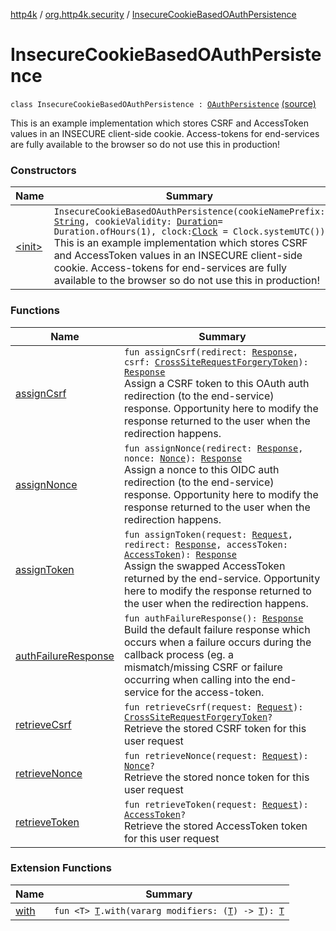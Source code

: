 [http4k](../../index.md) / [org.http4k.security](../index.md) / [InsecureCookieBasedOAuthPersistence](./index.md)

# InsecureCookieBasedOAuthPersistence

`class InsecureCookieBasedOAuthPersistence : `[`OAuthPersistence`](../-o-auth-persistence/index.md) [(source)](https://github.com/http4k/http4k/blob/master/http4k-security-oauth/src/main/kotlin/org/http4k/security/InsecureCookieBasedOAuthPersistence.kt#L19)

This is an example implementation which stores CSRF and AccessToken values in an INSECURE client-side cookie.
Access-tokens for end-services are fully available to the browser so do not use this in production!

### Constructors

| Name | Summary |
|---|---|
| [&lt;init&gt;](-init-.md) | `InsecureCookieBasedOAuthPersistence(cookieNamePrefix: `[`String`](https://kotlinlang.org/api/latest/jvm/stdlib/kotlin/-string/index.html)`, cookieValidity: `[`Duration`](https://docs.oracle.com/javase/9/docs/api/java/time/Duration.html)` = Duration.ofHours(1), clock: `[`Clock`](https://docs.oracle.com/javase/9/docs/api/java/time/Clock.html)` = Clock.systemUTC())`<br>This is an example implementation which stores CSRF and AccessToken values in an INSECURE client-side cookie. Access-tokens for end-services are fully available to the browser so do not use this in production! |

### Functions

| Name | Summary |
|---|---|
| [assignCsrf](assign-csrf.md) | `fun assignCsrf(redirect: `[`Response`](../../org.http4k.core/-response/index.md)`, csrf: `[`CrossSiteRequestForgeryToken`](../-cross-site-request-forgery-token/index.md)`): `[`Response`](../../org.http4k.core/-response/index.md)<br>Assign a CSRF token to this OAuth auth redirection (to the end-service) response. Opportunity here to modify the response returned to the user when the redirection happens. |
| [assignNonce](assign-nonce.md) | `fun assignNonce(redirect: `[`Response`](../../org.http4k.core/-response/index.md)`, nonce: `[`Nonce`](../../org.http4k.security.openid/-nonce/index.md)`): `[`Response`](../../org.http4k.core/-response/index.md)<br>Assign a nonce to this OIDC auth redirection (to the end-service) response. Opportunity here to modify the response returned to the user when the redirection happens. |
| [assignToken](assign-token.md) | `fun assignToken(request: `[`Request`](../../org.http4k.core/-request/index.md)`, redirect: `[`Response`](../../org.http4k.core/-response/index.md)`, accessToken: `[`AccessToken`](../-access-token/index.md)`): `[`Response`](../../org.http4k.core/-response/index.md)<br>Assign the swapped AccessToken returned by the end-service. Opportunity here to modify the response returned to the user when the redirection happens. |
| [authFailureResponse](auth-failure-response.md) | `fun authFailureResponse(): `[`Response`](../../org.http4k.core/-response/index.md)<br>Build the default failure response which occurs when a failure occurs during the callback process (eg. a mismatch/missing CSRF or failure occurring when calling into the end-service for the access-token. |
| [retrieveCsrf](retrieve-csrf.md) | `fun retrieveCsrf(request: `[`Request`](../../org.http4k.core/-request/index.md)`): `[`CrossSiteRequestForgeryToken`](../-cross-site-request-forgery-token/index.md)`?`<br>Retrieve the stored CSRF token for this user request |
| [retrieveNonce](retrieve-nonce.md) | `fun retrieveNonce(request: `[`Request`](../../org.http4k.core/-request/index.md)`): `[`Nonce`](../../org.http4k.security.openid/-nonce/index.md)`?`<br>Retrieve the stored nonce token for this user request |
| [retrieveToken](retrieve-token.md) | `fun retrieveToken(request: `[`Request`](../../org.http4k.core/-request/index.md)`): `[`AccessToken`](../-access-token/index.md)`?`<br>Retrieve the stored AccessToken token for this user request |

### Extension Functions

| Name | Summary |
|---|---|
| [with](../../org.http4k.core/with.md) | `fun <T> `[`T`](../../org.http4k.core/with.md#T)`.with(vararg modifiers: (`[`T`](../../org.http4k.core/with.md#T)`) -> `[`T`](../../org.http4k.core/with.md#T)`): `[`T`](../../org.http4k.core/with.md#T) |
